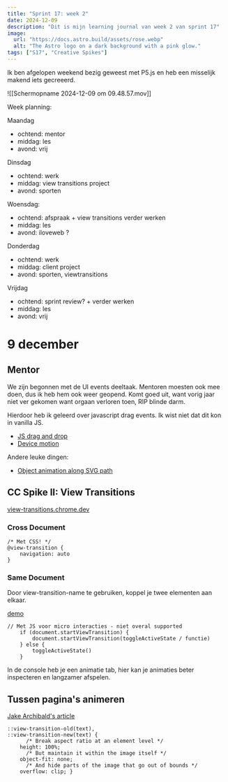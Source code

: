 ```yaml
---
title: "Sprint 17: week 2"
date: 2024-12-09
description: "Dit is mijn learning journal van week 2 van sprint 17"
image:
  url: "https://docs.astro.build/assets/rose.webp"
  alt: "The Astro logo on a dark background with a pink glow."
tags: ["S17", "Creative Spikes"]
---
```


Ik ben afgelopen weekend bezig geweest met P5.js en heb een misselijk makend iets gecreeerd. 

![[Schermopname 2024-12-09 om 09.48.57.mov]]


Week planning:

Maandag
- ochtend: mentor
- middag: les
- avond: vrij

Dinsdag
- ochtend: werk
- middag: view transitions project
- avond: sporten

Woensdag:
- ochtend: afspraak + view transitions verder werken
- middag: les
- avond: iloveweb ?

Donderdag
- ochtend: werk
- middag: client project
- avond: sporten, viewtransitions

Vrijdag
- ochtend: sprint review? + verder werken
- middag: les
- avond: vrij


# 9 december

## Mentor

We zijn begonnen met de UI events deeltaak. Mentoren moesten ook mee doen, dus ik heb hem ook weer geopend. Komt goed uit, want vorig jaar niet ver gekomen want orgaan verloren toen, RIP blinde darm.

Hierdoor heb ik geleerd over javascript drag events. Ik wist niet dat dit kon in vanilla JS.

- [JS drag and drop](https://www.javascripttutorial.net/web-apis/javascript-drag-and-drop/)
- [Device motion](https://web.dev/articles/device-orientation)


Andere leuke dingen:
- [Object animation along SVG path](https://benfrain.com/how-to-animate-along-an-svg-path-at-the-same-time-the-path-animates/)


## CC Spike II: View Transitions

[view-transitions.chrome.dev](https://view-transitions.chrome.dev/)

### Cross Document

```
/* Met CSS! */
@view-transition {
	navigation: auto
}
```

### Same Document

Door view-transition-name te gebruiken, koppel je twee elementen aan elkaar.

[demo](https://codepen.io/lisagjh/pen/OPLXPgV)

```
// Met JS voor micro interacties - niet overal supported
	if (document.startViewTransition) {
		document.startViewTransition(toggleActiveState / functie) 
	} else {
		toggleActiveState()
	}
```

In de console heb je een animatie tab, hier kan je animaties beter inspecteren en langzamer afspelen.


## Tussen pagina's animeren

[Jake Archibald's article](https://jakearchibald.com/2024/view-transitions-handling-aspect-ratio-changes/)

```
::view-transition-old(text), 
::view-transition-new(text) { 
	  /* Break aspect ratio at an element level */ 
	height: 100%; 
	  /* But maintain it within the image itself */ 
	object-fit: none; 
	  /* And hide parts of the image that go out of bounds */ 
	overflow: clip; }
```